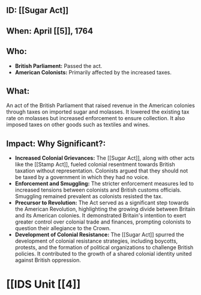 ## ID: [[Sugar Act]] 
## When: April [[5]], 1764

## Who:
* **British Parliament:**  Passed the act.
* **American Colonists:** Primarily affected by the increased taxes.

## What: 
An act of the British Parliament that raised revenue in the American colonies through taxes on imported sugar and molasses.  It lowered the existing tax rate on molasses but increased enforcement to ensure collection.  It also imposed taxes on other goods such as textiles and wines.

## Impact: Why Significant?:
* **Increased Colonial Grievances:** The [[Sugar Act]], along with other acts like the [[Stamp Act]], fueled colonial resentment towards British taxation without representation.  Colonists argued that they should not be taxed by a government in which they had no voice.
* **Enforcement and Smuggling:**  The stricter enforcement measures led to increased tensions between colonists and British customs officials. Smuggling remained prevalent as colonists resisted the tax.
* **Precursor to Revolution:** The Act served as a significant step towards the American Revolution, highlighting the growing divide between Britain and its American colonies. It demonstrated Britain's intention to exert greater control over colonial trade and finances, prompting colonists to question their allegiance to the Crown.
* **Development of Colonial Resistance:** The [[Sugar Act]] spurred the development of colonial resistance strategies, including boycotts, protests, and the formation of political organizations to challenge British policies.  It contributed to the growth of a shared colonial identity united against British oppression.


# [[IDS Unit [[4]]
